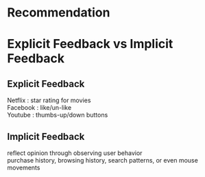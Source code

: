 # Recommendation

# Explicit Feedback vs Implicit Feedback
## Explicit Feedback
Netflix : star rating for movies   
Facebook : like/un-like   
Youtube : thumbs-up/down buttons   

## Implicit Feedback
reflect opinion through observing user behavior  
purchase history, browsing history, search patterns, or even mouse movements  
